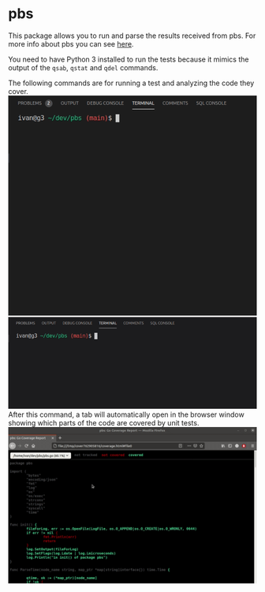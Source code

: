 # pbs

This package allows you to run and parse the results received from pbs.
For more info about pbs you can see [here](https://www.altair.com/pbs-works-documentation/).

You need to have Python 3 installed to run the tests because it mimics the output of the `qsab`, `qstat` and `qdel` commands.

The following commands are for running a test and analyzing the code they cover.
![go_test_v](gifs/go_test_v.gif)
![coverage_1](gifs/coverage_1.gif)
After this command, a tab will automatically open in the browser window showing which parts of the code are covered by unit tests.
![html_cover](gifs/html_cover.gif)
